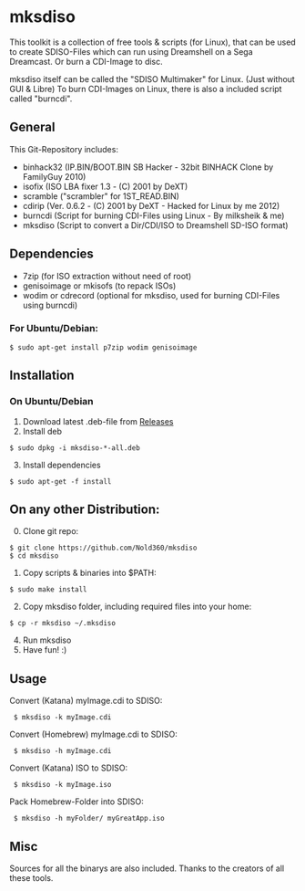 # mksdiso
This toolkit is a collection of free tools & scripts (for Linux), that can be used to create SDISO-Files which can run using Dreamshell on a Sega Dreamcast. Or burn a CDI-Image to disc.

mksdiso itself can be called the "SDISO Multimaker" for Linux. (Just without GUI & Libre)
To burn CDI-Images on Linux, there is also a included script called "burncdi".

## General
This Git-Repository includes:
 - binhack32 (IP.BIN/BOOT.BIN SB Hacker - 32bit BINHACK Clone by FamilyGuy 2010)
 - isofix (ISO LBA fixer 1.3 - (C) 2001 by DeXT)
 - scramble ("scrambler" for 1ST_READ.BIN)
 - cdirip (Ver. 0.6.2 - (C) 2001 by DeXT - Hacked for Linux by me 2012)
 - burncdi (Script for burning CDI-Files using Linux - By milksheik & me)
 - mksdiso (Script to convert a Dir/CDI/ISO to Dreamshell SD-ISO format)


## Dependencies
 - 7zip (for ISO extraction without need of root)
 - genisoimage or mkisofs (to repack ISOs)
 - wodim or cdrecord (optional for mksdiso, used for burning CDI-Files using burncdi)

### For Ubuntu/Debian:
```
$ sudo apt-get install p7zip wodim genisoimage
```

## Installation
### On Ubuntu/Debian
1. Download latest .deb-file from [Releases](https://github.com/Nold360/mksdiso/releases)
2. Install deb
```
$ sudo dpkg -i mksdiso-*-all.deb
```
3. Install dependencies
```
$ sudo apt-get -f install
```

On any other Distribution:
---------------------------------
0. Clone git repo:
```
$ git clone https://github.com/Nold360/mksdiso
$ cd mksdiso
```

1. Copy scripts & binaries into $PATH:
```
$ sudo make install
```

2. Copy mksdiso folder, including required files into your home: 
```
$ cp -r mksdiso ~/.mksdiso
```

4. Run mksdiso
5. Have fun! :)


## Usage
Convert (Katana) myImage.cdi to SDISO:
```
 $ mksdiso -k myImage.cdi
```
Convert (Homebrew) myImage.cdi to SDISO:
```
 $ mksdiso -h myImage.cdi
```
Convert (Katana) ISO to SDISO:
```
 $ mksdiso -k myImage.iso
```
Pack Homebrew-Folder into SDISO:
```
 $ mksdiso -h myFolder/ myGreatApp.iso
```

## Misc
Sources for all the binarys are also included.
Thanks to the creators of all these tools.
